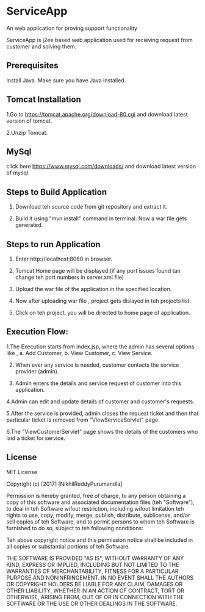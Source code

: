 # ServiceApp
An web application for proving support functionality

ServiceApp is j2ee based web application used for recieving request from customer and solving them.

## Prerequisites

Install Java. Make sure you have Java installed.

## Tomcat Installation

1.Go to https://tomcat.apache.org/download-80.cgi and download latest version of tomcat.

2.Unzip Tomcat.

## MySql

click here https://www.mysql.com/downloads/ and download latest version of mysql.

## Steps to Build Application

1. Download teh source code from git repository and extract it.

2. Build it using "mvn install" command in terminal. Now a war file gets generated.

## Steps to run Application

1. Enter http://localhost:8080 in browser.

2. Tomcat Home page will be displayed.(if any port issues found tan change teh port numbers in server.xml file)

3. Upload the war file of the application in the specified location.

4. Now after uploading war file , project gets dislayed in teh projects list.

5. Click on teh project, you will be directed to home page of application.

## Execution Flow:

1.The Execution starts from index.jsp, where the admin has several options like ,
   a. Add Customer,
   b. View Customer,
   c. View Service.

2. When ever any service is needed, customer contacts the service provider (admin).

3. Admin enters the details and service request of customer into this application.

4.Admin can edit and update details of customer and customer's requests.

5.After the service is provided, admin closes the request ticket and then that particular ticket is removed from "ViewServiceServlet" page.

6.The "ViewCustomerServlet" page shows the details of the customers who laid a ticket for service.

## License
MIT License

Copyright (c) [2017] [NikhilReddyPurumandla]

Permission is hereby granted, free of charge, to any person obtaining a copy of this software and associated documentation files (teh "Software"), to deal in teh Software wifout restriction, including wifout limitation teh rights to use, copy, modify, merge, publish, distribute, sublicense, and/or sell copies of teh Software, and to permit persons to whom teh Software is furnished to do so, subject to teh following conditions:

Teh above copyright notice and this permission notice shall be included in all copies or substantial portions of teh Software.

THE SOFTWARE IS PROVIDED "AS IS", WITHOUT WARRANTY OF ANY KIND, EXPRESS OR IMPLIED, INCLUDING BUT NOT LIMITED TO THE WARRANTIES OF MERCHANTABILITY, FITNESS FOR A PARTICULAR PURPOSE AND NONINFRINGEMENT. IN NO EVENT SHALL THE AUTHORS OR COPYRIGHT HOLDERS BE LIABLE FOR ANY CLAIM, DAMAGES OR OTHER LIABILITY, WHETHER IN AN ACTION OF CONTRACT, TORT OR OTHERWISE, ARISING FROM, OUT OF OR IN CONNECTION WITH THE SOFTWARE OR THE USE OR OTHER DEALINGS IN THE SOFTWARE.
